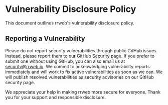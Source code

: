# Vulnerability Disclosure Policy

This document outlines rrweb's vulnerability disclosure policy.

## Reporting a Vulnerability

Please do not report security vulnerabilities through public GitHub issues.
Instead, please report them to our GitHub Security page. If you prefer to submit one without using GitHub, you can also email us at security@rrweb.io.
We commit to acknowledging vulnerability reports immediately and will work to fix active vulnerabilities as soon as we can. We will publish resolved vulnerabilities as security advisories on our GitHub security page.

We appreciate your help in making rrweb more secure for everyone.
Thank you for your support and responsible disclosure.
